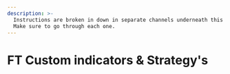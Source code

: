 ```yaml
---
description: >-
  Instructions are broken in down in separate channels underneath this topic/
  Make sure to go through each one.
---
```


# FT Custom indicators & Strategy's

